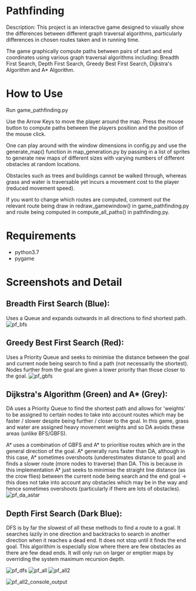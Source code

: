 # Pathfinding

Description:
This project is an interactive game designed to visually show the differences between different graph traversal algorithms, particularly differences in chosen routes taken and in running time.

The game graphically compute paths between pairs of start and end coordinates using various graph traversal algorithms including: Breadth First Search, Depth First Search, Greedy Best First Search, Dijkstra's Algorithm and A* Algorithm.

# How to Use

Run game_pathfinding.py

Use the Arrow Keys to move the player around the map. Press the mouse button to compute paths between the players position and the position of the mouse click. 

One can play around with the window dimensions in config.py and use the generate_map() function in map_generation.py by passing in a list of sprites to generate new maps of different sizes with varying numbers of different obstacles at random locations.

Obstacles such as trees and buildings cannot be walked through, whereas grass and water is traversable yet incurs a movement cost to the player (reduced movement speed).

If you want to change which routes are computed, comment out the relevant route being draw in redraw_gamewindow() in game_pathfinding.py and route being computed in compute_all_paths() in pathfinding.py.

# Requirements

- python3.7
- pygame

# Screenshots and Detail

## Breadth First Search (Blue):

Uses a Queue and expands outwards in all directions to find shortest path.
![pf_bfs](https://user-images.githubusercontent.com/31314787/75724880-34b19a00-5cd7-11ea-8614-db2aef8aa44e.PNG)

## Greedy Best First Search (Red):

Uses a Priority Queue and seeks to minimise the distance between the goal and current node being search to find a path (not necessarily the shortest). Nodes further from the goal are given a lower priority than those closer to the goal.
![pf_gbfs](https://user-images.githubusercontent.com/31314787/75724893-3bd8a800-5cd7-11ea-90a1-d39a3024186d.PNG)


## Dijkstra's Algorithm (Green) and A* (Grey):

DA uses a Priority Queue to find the shortest path and allows for 'weights' to be assigned to certain nodes to take into account routes which may be faster / slower despite being further / closer to the goal. In this game, grass and water are assigned heavy movement weights and so DA avoids these areas (unlike BFS/GBFS).

A* uses a combination of GBFS and A* to prioritise routes which are in the general direction of the goal. A* generally runs
faster than DA, although in this case, A* sometimes overshoots (underestimates distance to goal) and finds a slower route (more nodes to traverse) than DA. This is because in this implementation A* just seeks to minimise the straight line distance (as the crow flies) between the current node being search and the end goal -> this does not take into account any obstacles which may be in the way and hence sometimes overshoots (particularly if there are lots of obstacles).
![pf_da_astar](https://user-images.githubusercontent.com/31314787/75724898-3f6c2f00-5cd7-11ea-966c-b684d0407a85.PNG)


## Depth First Search (Dark Blue):

DFS is by far the slowest of all these methods to find a route to a goal. It searches lazily in one direction and backtracks
to search in another direction when it reaches a dead end. It does not stop until it finds the end goal. This algorithim is especially
slow where there are few obstacles as there are few dead ends. It will only run on larger or emptier maps by overriding the system maximum recursion depth.

![pf_dfs](https://user-images.githubusercontent.com/31314787/75724909-43984c80-5cd7-11ea-8360-351ef97bfc41.PNG)
![pf_all](https://user-images.githubusercontent.com/31314787/75724918-47c46a00-5cd7-11ea-8902-a54a90fe2807.PNG)
![pf_all2](https://user-images.githubusercontent.com/31314787/75724923-4abf5a80-5cd7-11ea-972a-05467f459163.PNG)

![pf_all2_console_output](https://user-images.githubusercontent.com/31314787/75726619-bbb44180-5cda-11ea-93a5-40e6c9d40e5b.PNG)

